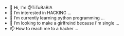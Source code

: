 - 👋 Hi, I’m @TiTuBaBlA
- 👀 I’m interested in HACKING ...
- 🌱 I’m currently learning python programming ...
- 💞️ I’m looking to make a girlfreind because i'm single ...
- 📫 How to reach me to a hacker ...

<!---
TiTuBaBlA/TiTuBaBlA is a ✨ special ✨ repository because its `README.md` (this file) appears on your GitHub profile.
You can click the Preview link to take a look at your changes.
--->

